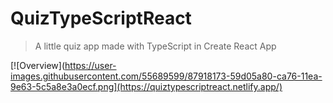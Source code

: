 # QuizTypeScriptReact 
> A little quiz app made with TypeScript in Create React App

[![Overview](https://user-images.githubusercontent.com/55689599/87918173-59d05a80-ca76-11ea-9e63-5c5a8e3a0ecf.png](https://quiztypescriptreact.netlify.app/)